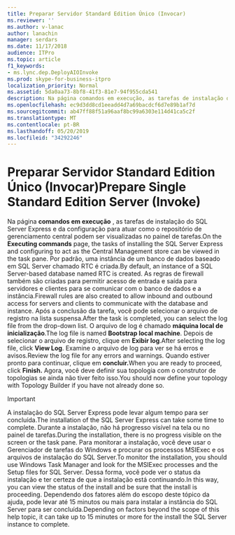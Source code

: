 ```yaml
---
title: Preparar Servidor Standard Edition Único (Invocar)
ms.reviewer: ''
ms.author: v-lanac
author: lanachin
manager: serdars
ms.date: 11/17/2018
audience: ITPro
ms.topic: article
f1_keywords:
- ms.lync.dep.DeployAIOInvoke
ms.prod: skype-for-business-itpro
localization_priority: Normal
ms.assetid: 5da0aa73-8bf8-41f3-81e7-94f955cda541
description: Na página comandos em execução, as tarefas de instalação do SQL Server Express e da configuração para atuar como o repositório de gerenciamento central podem ser visualizadas no painel de tarefas. Por padrão, uma instância de um banco de dados baseado em SQL Server chamado RTC é criada. As regras de firewall também são criadas para permitir acesso de entrada e saída para servidores e clientes para se comunicar com o banco de dados e a instância. Após a conclusão da tarefa, você pode selecionar o arquivo de registro na lista suspensa. O arquivo de log é chamado máquina local de inicialização. Depois de selecionar o arquivo de registro, clique em Exibir log. Examine o arquivo de log para ver se há erros e avisos. Quando estiver pronto para continuar, clique em concluir. Agora, você deve definir sua topologia com o construtor de topologias se ainda não tiver feito isso.
ms.openlocfilehash: ec9d3dd8cd1eeadd4d7a69bacdcf6d7e89b1af7d
ms.sourcegitcommit: ab47ff88f51a96aaf8bc99a6303e114d41ca5c2f
ms.translationtype: MT
ms.contentlocale: pt-BR
ms.lasthandoff: 05/20/2019
ms.locfileid: "34292246"
---
```

# <a name="prepare-single-standard-edition-server-invoke"></a><span data-ttu-id="44468-111">Preparar Servidor Standard Edition Único (Invocar)</span><span class="sxs-lookup"><span data-stu-id="44468-111">Prepare Single Standard Edition Server (Invoke)</span></span>
 
<span data-ttu-id="44468-112">Na página **comandos em execução** , as tarefas de instalação do SQL Server Express e da configuração para atuar como o repositório de gerenciamento central podem ser visualizadas no painel de tarefas.</span><span class="sxs-lookup"><span data-stu-id="44468-112">On the **Executing commands** page, the tasks of installing the SQL Server Express and configuring to act as the Central Management store can be viewed in the task pane.</span></span> <span data-ttu-id="44468-113">Por padrão, uma instância de um banco de dados baseado em SQL Server chamado RTC é criada.</span><span class="sxs-lookup"><span data-stu-id="44468-113">By default, an instance of a SQL Server-based database named RTC is created.</span></span> <span data-ttu-id="44468-114">As regras de firewall também são criadas para permitir acesso de entrada e saída para servidores e clientes para se comunicar com o banco de dados e a instância.</span><span class="sxs-lookup"><span data-stu-id="44468-114">Firewall rules are also created to allow inbound and outbound access for servers and clients to communicate with the database and instance.</span></span> <span data-ttu-id="44468-115">Após a conclusão da tarefa, você pode selecionar o arquivo de registro na lista suspensa.</span><span class="sxs-lookup"><span data-stu-id="44468-115">After the task is completed, you can select the log file from the drop-down list.</span></span> <span data-ttu-id="44468-116">O arquivo de log é chamado **máquina local de inicialização**.</span><span class="sxs-lookup"><span data-stu-id="44468-116">The log file is named **Bootstrap local machine**.</span></span> <span data-ttu-id="44468-117">Depois de selecionar o arquivo de registro, clique em **Exibir log**.</span><span class="sxs-lookup"><span data-stu-id="44468-117">After selecting the log file, click **View Log**.</span></span> <span data-ttu-id="44468-118">Examine o arquivo de log para ver se há erros e avisos.</span><span class="sxs-lookup"><span data-stu-id="44468-118">Review the log file for any errors and warnings.</span></span> <span data-ttu-id="44468-119">Quando estiver pronto para continuar, clique em **concluir.**</span><span class="sxs-lookup"><span data-stu-id="44468-119">When you are ready to proceed, click **Finish.**</span></span> <span data-ttu-id="44468-120">Agora, você deve definir sua topologia com o construtor de topologias se ainda não tiver feito isso.</span><span class="sxs-lookup"><span data-stu-id="44468-120">You should now define your topology with Topology Builder if you have not already done so.</span></span>
  
> [!IMPORTANT]
> <span data-ttu-id="44468-121">A instalação do SQL Server Express pode levar algum tempo para ser concluída.</span><span class="sxs-lookup"><span data-stu-id="44468-121">The installation of the SQL Server Express can take some time to complete.</span></span> <span data-ttu-id="44468-122">Durante a instalação, não há progresso visível na tela ou no painel de tarefas.</span><span class="sxs-lookup"><span data-stu-id="44468-122">During the installation, there is no progress visible on the screen or the task pane.</span></span> <span data-ttu-id="44468-123">Para monitorar a instalação, você deve usar o Gerenciador de tarefas do Windows e procurar os processos MSIExec e os arquivos de instalação do SQL Server.</span><span class="sxs-lookup"><span data-stu-id="44468-123">To monitor the installation, you should use Windows Task Manager and look for the MSIExec processes and the Setup files for SQL Server.</span></span> <span data-ttu-id="44468-124">Dessa forma, você pode ver o status da instalação e ter certeza de que a instalação está continuando.</span><span class="sxs-lookup"><span data-stu-id="44468-124">In this way, you can view the status of the install and be sure that the install is proceeding.</span></span> <span data-ttu-id="44468-125">Dependendo dos fatores além do escopo deste tópico da ajuda, pode levar até 15 minutos ou mais para instalar a instância do SQL Server para ser concluída.</span><span class="sxs-lookup"><span data-stu-id="44468-125">Depending on factors beyond the scope of this help topic, it can take up to 15 minutes or more for the install the SQL Server instance to complete.</span></span> 
  

